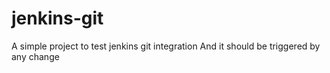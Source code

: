 # jenkins-git

A simple project to test jenkins git integration
And it should be triggered by any change
 
